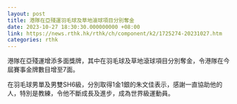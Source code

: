 ```yaml
---
layout: post
title: 港隊在亞殘運羽毛球及草地滾球項目分別奪金
date: 2023-10-27 18:30:30.000000000 +08:00
link: https://news.rthk.hk/rthk/ch/component/k2/1725274-20231027.htm
categories: rthk
---
```


港隊在亞殘運增添多面獎牌，其中在羽毛球及草地滾球項目分別奪金，令港隊在今屆賽事金牌數目增至7面。

在羽毛球男單及男雙SH6級，分別取得1金1銀的朱文佳表示，感謝一直協助他的人，特別是教練，令他不斷成長及進步，成為世界級運動員。
